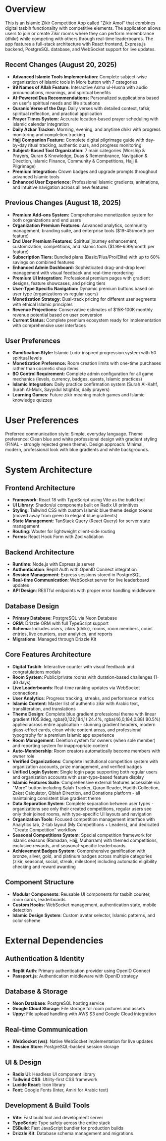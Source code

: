 # Overview

This is an Islamic Zikir Competition App called "Zikir Amol" that combines digital tasbih functionality with competitive elements. The application allows users to join or create Zikir rooms where they can perform remembrance (dhikr) while competing with others through real-time leaderboards. The app features a full-stack architecture with React frontend, Express.js backend, PostgreSQL database, and WebSocket support for live updates.

## Recent Changes (August 20, 2025)
- **Advanced Islamic Tools Implementation:** Complete subject-wise organization of Islamic tools in More button with 7 categories
- **99 Names of Allah Feature:** Interactive Asma ul-Husna with audio pronunciations, meanings, and spiritual benefits
- **AI-Powered Dua Recommendations:** Personalized supplications based on user's spiritual needs and life situations  
- **Quranic Verse of the Day:** Daily verses with detailed context, tafsir, spiritual reflection, and practical application
- **Prayer Times System:** Accurate location-based prayer scheduling with Islamic calendar integration
- **Daily Azkar Tracker:** Morning, evening, and anytime dhikr with progress monitoring and completion tracking
- **Hajj Companion Feature:** Complete digital pilgrimage guide with day-by-day ritual tracking, authentic duas, and progress monitoring
- **Subject-Based Tool Organization:** 7 main categories (Worship & Prayers, Quran & Knowledge, Duas & Remembrance, Navigation & Direction, Islamic Finance, Community & Competitions, Hajj & Pilgrimage)
- **Premium Integration:** Crown badges and upgrade prompts throughout advanced Islamic tools
- **Enhanced User Experience:** Professional Islamic gradients, animations, and intuitive navigation across all new features

## Previous Changes (August 18, 2025)
- **Premium Add-ons System:** Comprehensive monetization system for both organizations and end users
- **Organization Premium Features:** Advanced analytics, community management, branding suite, and enterprise tools ($19-45/month per feature)
- **End User Premium Features:** Spiritual journey enhancement, customization, competitions, and Islamic tools ($1.99-6.99/month per feature)
- **Subscription Tiers:** Bundled plans (Basic/Plus/Pro/Elite) with up to 60% savings on combined features
- **Enhanced Admin Dashboard:** Sophisticated drag-and-drop level management with visual feedback and real-time reordering
- **Premium UI Integration:** Professional premium pages with gradient designs, feature showcases, and pricing tiers
- **User-Type Specific Navigation:** Dynamic premium buttons based on user type (organizations vs regular users)
- **Monetization Strategy:** Dual-track pricing for different user segments with ethical Islamic principles
- **Revenue Projections:** Conservative estimates of $15K-100K monthly revenue potential based on user conversion
- **Current Status:** Complete premium ecosystem ready for implementation with comprehensive user interfaces

## User Preferences
- **Gamification Style:** Islamic Ludo-inspired progression system with 50 spiritual levels
- **Monetization Preference:** Room creation limits with one-time purchases rather than cosmetic shop items
- **BO Control Requirement:** Complete admin configuration for all game mechanics (levels, currency, badges, quests, Islamic practices)
- **Islamic Integration:** Daily practice confirmation system (Surah Al-Kahf, Surah Al-Mulk, Sayyidul Istighfar, daily prayers)
- **Learning Games:** Future zikir meaning match games and Islamic knowledge quizzes

# User Preferences

Preferred communication style: Simple, everyday language.
Theme preference: Clean blue and white professional design with gradient styling (FINAL - strongly rejected green theme).
Design approach: Minimal, modern, professional look with blue gradients and white backgrounds.

# System Architecture

## Frontend Architecture
- **Framework**: React 18 with TypeScript using Vite as the build tool
- **UI Library**: Shadcn/ui components built on Radix UI primitives
- **Styling**: Tailwind CSS with custom Islamic blue theme design tokens (moved away from green to elegant blue gradients)
- **State Management**: TanStack Query (React Query) for server state management
- **Routing**: Wouter for lightweight client-side routing
- **Forms**: React Hook Form with Zod validation

## Backend Architecture
- **Runtime**: Node.js with Express.js server
- **Authentication**: Replit Auth with OpenID Connect integration
- **Session Management**: Express sessions stored in PostgreSQL
- **Real-time Communication**: WebSocket server for live leaderboard updates
- **API Design**: RESTful endpoints with proper error handling middleware

## Database Design
- **Primary Database**: PostgreSQL via Neon Database
- **ORM**: Drizzle ORM with full TypeScript support
- **Schema**: Includes users, zikirs (dhikr), rooms, room members, count entries, live counters, user analytics, and reports
- **Migrations**: Managed through Drizzle Kit

## Core Features Architecture
- **Digital Tasbih**: Interactive counter with visual feedback and congratulations modals
- **Room System**: Public/private rooms with duration-based challenges (1-40 days)
- **Live Leaderboards**: Real-time ranking updates via WebSocket connections
- **User Analytics**: Progress tracking, streaks, and performance metrics
- **Islamic Content**: Master list of authentic zikir with Arabic text, transliteration, and translations
- **Theme Design**: Complete blue gradient professional theme with linear gradient (105.9deg, rgba(0,122,184,1) 24.4%, rgba(46,0,184,0.88) 80.5%) applied across entire application - stunning gradient headers, modern glass-effect cards, clean white content areas, and professional typography for a premium Islamic app experience
- **Room Management**: Deletion system for owners (when sole member) and reporting system for inappropriate content
- **Auto-Membership**: Room creators automatically become members with owner role
- **Verified Organizations**: Complete institutional competition system with organization accounts, prize management, and verified badges
- **Unified Login System**: Single login page supporting both regular users and organization accounts with user-type-based feature display
- **Islamic Features Suite**: Comprehensive external features accessible via "More" button including Salah Tracker, Quran Reader, Hadith Collection, Zakat Calculator, Qiblah Direction, and Donations platform - all maintaining consistent blue gradient theme
- **Data Separation System**: Complete separation between user types - organizations see only their created competitions, regular users see only their joined rooms, with type-specific UI layouts and navigation
- **Organization Tools**: Focused competition management interface with Analytics tab, 2-tab layout (My Competitions + Leaders), and dedicated "Create Competition" workflow
- **Seasonal Competitions System**: Special competition framework for Islamic seasons (Ramadan, Hajj, Muharram) with themed competitions, exclusive rewards, and seasonal-specific leaderboards
- **Achievement Badges System**: Comprehensive gamification with bronze, silver, gold, and platinum badges across multiple categories (zikir, seasonal, social, streak, milestone) including automatic eligibility checking and reward awarding

## Component Structure
- **Modular Components**: Reusable UI components for tasbih counter, room cards, leaderboards
- **Custom Hooks**: WebSocket management, authentication state, mobile detection
- **Islamic Design System**: Custom avatar selector, Islamic patterns, and color scheme

# External Dependencies

## Authentication & Identity
- **Replit Auth**: Primary authentication provider using OpenID Connect
- **Passport.js**: Authentication middleware with OpenID strategy

## Database & Storage
- **Neon Database**: PostgreSQL hosting service
- **Google Cloud Storage**: File storage for room pictures and assets
- **Uppy**: File upload handling with AWS S3 and Google Cloud integration

## Real-time Communication
- **WebSocket (ws)**: Native WebSocket implementation for live updates
- **Session Store**: PostgreSQL-backed session storage

## UI & Design
- **Radix UI**: Headless UI component library
- **Tailwind CSS**: Utility-first CSS framework
- **Lucide React**: Icon library
- **Font**: Google Fonts (Inter, Amiri for Arabic text)

## Development & Build Tools
- **Vite**: Fast build tool and development server
- **TypeScript**: Type safety across the entire stack
- **ESBuild**: Fast JavaScript bundler for production builds
- **Drizzle Kit**: Database schema management and migrations